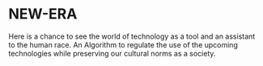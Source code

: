# NEW-ERA
Here is a chance to see the world of technology as a tool and an assistant to the human race. An Algorithm to regulate the use of the upcoming technologies while preserving our cultural norms as a society.
